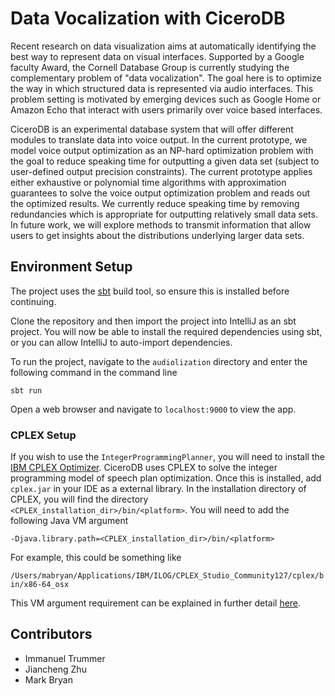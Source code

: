 # Data Vocalization with CiceroDB

Recent research on data visualization aims at automatically identifying the best way to represent data on visual
interfaces. Supported by a Google faculty Award, the Cornell Database Group is currently studying the 
complementary problem of "data vocalization". The goal here is to optimize the way in which structured data is
represented via audio interfaces. This problem setting is motivated by emerging devices such as Google Home or Amazon
Echo that interact with users primarily over voice based interfaces.

CiceroDB is an experimental database system that will offer different modules 
to translate data into voice output. In the current prototype, we model voice output 
optimization as an NP-hard optimization problem with the goal to reduce speaking time 
for outputting a given data set (subject to user-defined output precision constraints).
The current prototype applies either exhaustive or polynomial time algorithms with approximation 
guarantees to solve the voice output optimization problem and reads out the optimized results. We
currently reduce speaking time by removing redundancies which is appropriate for outputting 
relatively small data sets. In future work, we will explore methods to transmit information that
allow users to get insights about the distributions underlying larger data sets.

## Environment Setup

The project uses the [sbt](http://www.scala-sbt.org/download.html) build tool, so ensure this is installed before continuing.

Clone the repository and then import the project into IntelliJ as an sbt project. You will now be able
to install the required dependencies using sbt, or you can allow IntelliJ to auto-import dependencies.

To run the project, navigate to the `audiolization` directory and enter the following command in the command line 

`sbt run`

Open a web browser and navigate to `localhost:9000` to view the app.

### CPLEX Setup

If you wish to use the `IntegerProgrammingPlanner`, you will need to install the
[IBM CPLEX Optimizer](https://www-01.ibm.com/software/commerce/optimization/cplex-optimizer/). 
CiceroDB uses CPLEX to solve the integer programming model of speech plan optimization. Once this is
installed, add `cplex.jar` in your IDE as a external library. In the installation directory of CPLEX,
you will find the directory `<CPLEX_installation_dir>/bin/<platform>`. You will need to add the following
Java VM argument

`-Djava.library.path=<CPLEX_installation_dir>/bin/<platform>`

For example, this could be something like

`/Users/mabryan/Applications/IBM/ILOG/CPLEX_Studio_Community127/cplex/bin/x86-64_osx`

This VM argument requirement can be explained in further detail [here](http://www-01.ibm.com/support/docview.wss?uid=swg21449776).

## Contributors

- Immanuel Trummer
- Jiancheng Zhu
- Mark Bryan
